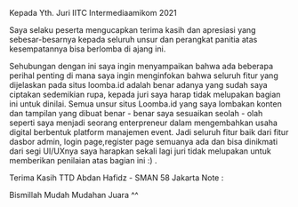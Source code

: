 Kepada Yth.
Juri IITC Intermediaamikom 2021

Saya selaku peserta mengucapkan terima kasih dan apresiasi yang sebesar-besarnya kepada seluruh 
unsur dan perangkat panitia atas kesempatannya bisa berlomba di ajang ini. 

Sehubungan dengan ini saya ingin menyampaikan bahwa ada beberapa perihal penting di mana saya ingin menginfokan bahwa seluruh fitur yang dijelaskan pada situs loomba.id adalah benar adanya yang sudah saya ciptakan sedemikian rupa, kepada juri saya harap tidak melupakan bagian ini untuk dinilai. Semua unsur situs Loomba.id yang saya lombakan konten dan tampilan yang dibuat benar - benar saya sesuaikan seolah - olah seperti saya menjadi seorang enterpreneur dalam mengembahkan usaha digital berbentuk platform manajemen event. Jadi seluruh fitur baik dari fitur dasbor admin, login page,register page semuanya ada dan bisa dinikmati dari segi UI/UXnya saya harapkan sekali lagi juri tidak melupakan untuk memberikan penilaian atas bagian ini :) . 

Terima Kasih
TTD
Abdan Hafidz - SMAN 58 Jakarta
Note : 

Bismillah Mudah Mudahan Juara ^^